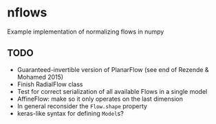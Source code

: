 # nflows
Example implementation of normalizing flows in numpy

## TODO
 - Guaranteed-invertible version of PlanarFlow (see end of Rezende & Mohamed 2015)
 - Finish RadialFlow class
 - Test for correct serialization of all available Flows in a single model
 - AffineFlow: make so it only operates on the last dimension
 - In general reconsider the `Flow.shape` property
 - keras-like syntax for defining `Model`s?

